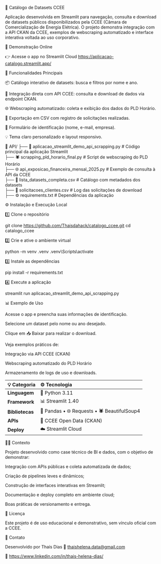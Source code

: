 📘 Catálogo de Datasets CCEE

Aplicação desenvolvida em Streamlit para navegação, consulta e download de datasets públicos disponibilizados pela CCEE (Câmara de Comercialização de Energia Elétrica). O projeto demonstra integração com a API CKAN da CCEE, exemplos de webscraping automatizado e interface interativa voltada ao uso corporativo.

🚀 Demonstração Online

👉 Acesse o app no Streamlit Cloud https://aplicacao-catalogo.streamlit.app/

🧩 Funcionalidades Principais

📦 Catálogo interativo de datasets: busca e filtros por nome e ano.

🔗 Integração direta com API CCEE: consulta e download de dados via endpoint CKAN.

🌐 Webscraping automatizado: coleta e exibição dos dados do PLD Horário.

💾 Exportação em CSV com registro de solicitações realizadas.

👤 Formulário de identificação (nome, e-mail, empresa).

💡 Tema claro personalizado e layout responsivo.

📁 API/
├── 📘 aplicacao_streamlit_demo_api_scrapping.py     # Código principal da aplicação Streamlit  
├── 🕷️ scrapping_pld_horario_final.py                 # Script de webscraping do PLD Horário  
├── 🌐 api_exposicao_financeira_mensal_2025.py        # Exemplo de consulta à API da CCEE  
├── 📄 lista_datasets_completa.csv                    # Catálogo com metadados dos datasets  
├── 🧾 solicitacoes_clientes.csv                      # Log das solicitações de download  
├── ⚙️ requirements.txt                               # Dependências da aplicação  



⚙️ Instalação e Execução Local

1️⃣ Clone o repositório

git clone https://github.com/Thaisdahack/catalogo_ccee.git
cd catalogo_ccee


2️⃣ Crie e ative o ambiente virtual

python -m venv .venv
.venv\Scripts\activate


3️⃣ Instale as dependências

pip install -r requirements.txt


4️⃣ Execute a aplicação

streamlit run aplicacao_streamlit_demo_api_scrapping.py

📊 Exemplo de Uso

Acesse o app e preencha suas informações de identificação.

Selecione um dataset pelo nome ou ano desejado.

Clique em 📥 Baixar para realizar o download.

Veja exemplos práticos de:

Integração via API CCEE (CKAN)

Webscraping automatizado do PLD Horário

Armazenamento de logs de uso e downloads.

| 💡 Categoria    | ⚙️ Tecnologia                                |
| :-------------- | :------------------------------------------- |
| **Linguagem**   | 🐍 Python 3.11                               |
| **Framework**   | 📊 Streamlit 1.40                            |
| **Bibliotecas** | 🧮 Pandas • 🌐 Requests • 🕷️ BeautifulSoup4 |
| **APIs**        | 🔗 CCEE Open Data (CKAN)                     |
| **Deploy**      | ☁️ Streamlit Cloud                           |


🧑‍💼 Contexto

Projeto desenvolvido como case técnico de BI e dados, com o objetivo de demonstrar:

Integração com APIs públicas e coleta automatizada de dados;

Criação de pipelines leves e dinâmicos;

Construção de interfaces interativas em Streamlit;

Documentação e deploy completo em ambiente cloud;

Boas práticas de versionamento e entrega.

📜 Licença

Este projeto é de uso educacional e demonstrativo, sem vínculo oficial com a CCEE.

💬 Contato

Desenvolvido por Thaís Dias
📧 thaishelena.data@gmail.com

💼 https://www.linkedin.com/in/thais-helena-dias/